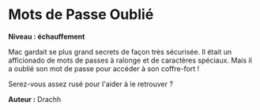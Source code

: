 # Mots de Passe Oublié

**Niveau : échauffement**

Mac gardait se plus grand secrets de façon très sécurisée. Il était un afficionado de mots de passes à ralonge et de caractères spéciaux. Mais il a oublié son mot de passe pour accéder à son coffre-fort !

Serez-vous assez rusé pour l'aider à le retrouver ?

**Auteur :** Drachh
